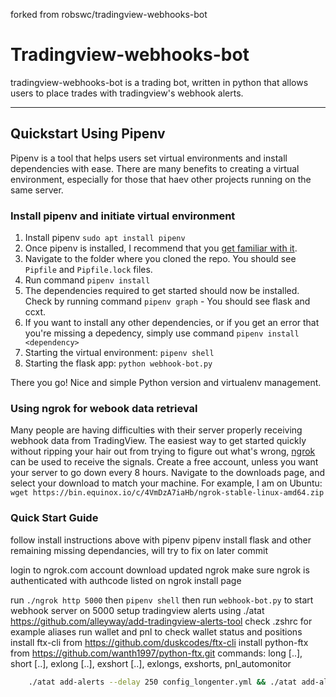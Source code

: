 forked from robswc/tradingview-webhooks-bot

# Tradingview-webhooks-bot

tradingview-webhooks-bot is a trading bot, written in python that allows users to place trades with tradingview's webhook alerts.

---

## Quickstart Using Pipenv

Pipenv is a tool that helps users set virtual environments and install dependencies with ease. There are many benefits to creating a virtual environment, especially for those that haev other projects running on the same server.

### Install pipenv and initiate virtual environment

1. Install pipenv `sudo apt install pipenv`
2. Once pipenv is installed, I recommend that you [get familiar with it](https://github.com/pypa/pipenv).
3. Navigate to the folder where you cloned the repo. You should see `Pipfile` and `Pipfile.lock` files.
4. Run command `pipenv install`
5. The dependencies required to get started should now be installed. Check by running command `pipenv graph` - You should see flask and ccxt.
6. If you want to install any other dependencies, or if you get an error that you're missing a depedency, simply use command `pipenv install <dependency>`
7. Starting the virtual environment: `pipenv shell`
8. Starting the flask app: `python webhook-bot.py`

There you go! Nice and simple Python version and virtualenv management.

### Using ngrok for webook data retrieval

Many people are having difficulties with their server properly receiving webhook data from TradingView. The easiest way to get started quickly without ripping your hair out from trying to figure out what's wrong, [ngrok](https://ngrok.com/) can be used to receive the signals. Create a free account, unless you want your server to go down every 8 hours. Navigate to the downloads page, and select your download to match your machine. For example, I am on Ubuntu: `wget https://bin.equinox.io/c/4VmDzA7iaHb/ngrok-stable-linux-amd64.zip`

### Quick Start Guide
follow install instructions above with pipenv
pipenv install flask and other remaining missing dependancies, will try to fix on later commit

login to ngrok.com account
download updated ngrok
make sure ngrok is authenticated with authcode listed on ngrok install page

run `./ngrok http 5000`
then `pipenv shell`
then run `webhook-bot.py` to start webhook server on 5000
setup tradingview alerts using ./atat  https://github.com/alleyway/add-tradingview-alerts-tool
check .zshrc for example aliases
run wallet and pnl to check wallet status and positions
install ftx-cli from https://github.com/duskcodes/ftx-cli
install python-ftx from https://github.com/wanth1997/python-ftx.git
commands: long [..], short [..], exlong [..], exshort [..], exlongs, exshorts, pnl_automonitor
```bash
	./atat add-alerts --delay 250 config_longenter.yml && ./atat add-alerts --delay 250 config_longadd.yml && ./atat add-alerts --delay 250 config_longexit.yml && ./atat add-alerts --delay 250 config_longtp.yml && ./atat add-alerts --delay 250 config_shortenter.yml && ./atat add-alerts --delay 250 config_shortadd.yml && ./atat add-alerts --delay 250 config_shortexit.yml && ./atat add-alerts --delay 250 config_shortTP.yml
```
